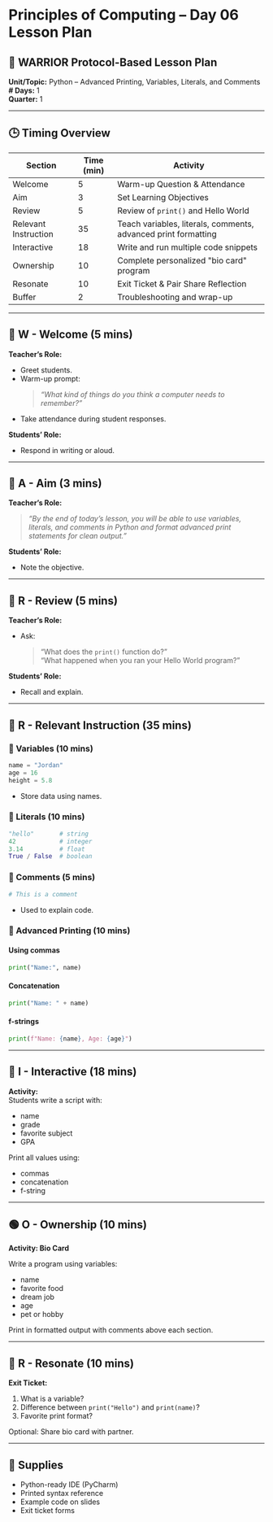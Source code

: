 # Principles of Computing – Day 06 Lesson Plan

## 🧠 WARRIOR Protocol-Based Lesson Plan
**Unit/Topic:** Python – Advanced Printing, Variables, Literals, and Comments  
**# Days:** 1  
**Quarter:** 1  

---

## 🕒 Timing Overview

| Section    | Time (min) | Activity                                                      |
|------------|------------|---------------------------------------------------------------|
| Welcome    | 5          | Warm-up Question & Attendance                                 |
| Aim        | 3          | Set Learning Objectives                                       |
| Review     | 5          | Review of `print()` and Hello World                           |
| Relevant Instruction | 35 | Teach variables, literals, comments, advanced print formatting |
| Interactive| 18         | Write and run multiple code snippets                          |
| Ownership  | 10         | Complete personalized "bio card" program                      |
| Resonate   | 10         | Exit Ticket & Pair Share Reflection                           |
| Buffer     | 2          | Troubleshooting and wrap-up                                   |

---

## 🔵 W - Welcome (5 mins)

**Teacher’s Role:**  
- Greet students.  
- Warm-up prompt:  
  > _“What kind of things do you think a computer needs to remember?”_  
- Take attendance during student responses.

**Students’ Role:**  
- Respond in writing or aloud.

---

## 🎯 A - Aim (3 mins)

**Teacher’s Role:**  
> _“By the end of today’s lesson, you will be able to use variables, literals, and comments in Python and format advanced print statements for clean output.”_

**Students’ Role:**  
- Note the objective.

---

## 🔁 R - Review (5 mins)

**Teacher’s Role:**  
- Ask:
  > “What does the `print()` function do?”  
  > “What happened when you ran your Hello World program?”

**Students’ Role:**  
- Recall and explain.

---

## 🧠 R - Relevant Instruction (35 mins)

### 🔸 Variables (10 mins)
```python
name = "Jordan"
age = 16
height = 5.8
```
- Store data using names.

### 🔸 Literals (10 mins)
```python
"hello"       # string  
42            # integer  
3.14          # float  
True / False  # boolean
```

### 🔸 Comments (5 mins)
```python
# This is a comment
```
- Used to explain code.

### 🔸 Advanced Printing (10 mins)

#### Using commas
```python
print("Name:", name)
```

#### Concatenation
```python
print("Name: " + name)
```

#### f-strings
```python
print(f"Name: {name}, Age: {age}")
```

---

## 🧩 I - Interactive (18 mins)

**Activity:**  
Students write a script with:
- name  
- grade  
- favorite subject  
- GPA  

Print all values using:
- commas  
- concatenation  
- f-string  

---

## 🟢 O - Ownership (10 mins)

**Activity: Bio Card**

Write a program using variables:
- name  
- favorite food  
- dream job  
- age  
- pet or hobby

Print in formatted output with comments above each section.

---

## 🔔 R - Resonate (10 mins)

**Exit Ticket:**
1. What is a variable?
2. Difference between `print("Hello")` and `print(name)`?
3. Favorite print format?

Optional: Share bio card with partner.

---

## 🧰 Supplies

- Python-ready IDE (PyCharm)  
- Printed syntax reference  
- Example code on slides  
- Exit ticket forms